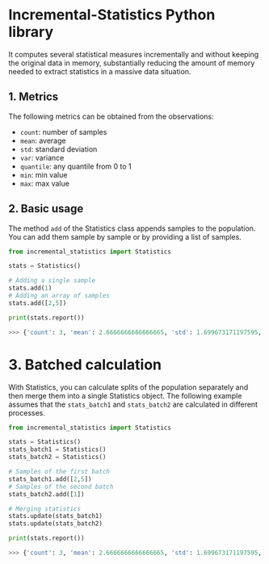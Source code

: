 # Incremental-Statistics Python library

It computes several statistical measures incrementally and without keeping the original data in memory, substantially reducing the amount of memory needed to extract statistics in a massive data situation.

## 1. Metrics

The following metrics can be obtained from the observations:
  - `count`: number of samples
  - `mean`: average
  - `std`: standard deviation
  - `var`: variance
  - `quantile`: any quantile from 0 to 1
  - `min`: min value
  - `max`: max value

## 2. Basic usage

The method `add` of the Statistics class appends samples to the population.
You can add them sample by sample or by providing a list of samples.

``` python
from incremental_statistics import Statistics

stats = Statistics()

# Adding a single sample
stats.add(1)
# Adding an array of samples
stats.add([2,5])

print(stats.report())

>>> {'count': 3, 'mean': 2.6666666666666665, 'std': 1.699673171197595, 'var': 2.8888888888888893, 'median': 2.0, 'q1': 1.5, 'q3': 3.5, 'min': 1, 'max': 5
```

# 3. Batched calculation

With Statistics, you can calculate splits of the population separately and then merge them into a single Statistics object. The following example assumes that the `stats_batch1` and `stats_batch2` are calculated in different processes.

``` python
from incremental_statistics import Statistics

stats = Statistics()
stats_batch1 = Statistics()
stats_batch2 = Statistics()

# Samples of the first batch
stats_batch1.add([2,5])
# Samples of the second batch
stats_batch2.add([1])

# Merging statistics
stats.update(stats_batch1)
stats.update(stats_batch2)

print(stats.report())

>>> {'count': 3, 'mean': 2.6666666666666665, 'std': 1.699673171197595, 'var': 2.8888888888888893, 'median': 2.0, 'q1': 1.5, 'q3': 3.5, 'min': 1, 'max': 5
```
